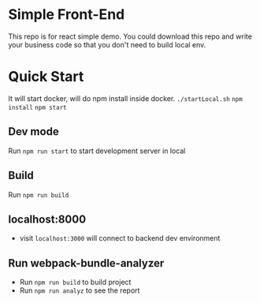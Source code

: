 # Simple Front-End
This repo is for react simple demo. 
You could download this repo and write your business code so that you don't need to build local env.

# Quick Start
It will start docker, will do npm install inside docker.
`./startLocal.sh`
`npm install`
`npm start`

## Dev mode
Run `npm run start` to start development server in local

## Build
Run `npm run build`

## localhost:8000
- visit `localhost:3000` will connect to backend dev environment

## Run webpack-bundle-analyzer
- Run `npm run build` to build project
- Run `npm run analyz` to see the report
